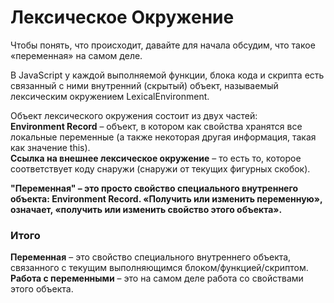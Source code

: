 <h1>Лексическое Окружение</h1>
Чтобы понять, что происходит, давайте для начала обсудим, что такое «переменная» на самом деле.

В JavaScript у каждой выполняемой функции, блока кода и скрипта есть связанный с ними внутренний (скрытый) объект, называемый лексическим окружением LexicalEnvironment.

Объект лексического окружения состоит из двух частей:<br>
<b>Environment Record</b> – объект, в котором как свойства хранятся все локальные переменные (а также некоторая другая информация, такая как значение this). <br>
<b>Ссылка на внешнее лексическое окружение</b> – то есть то, которое соответствует коду снаружи (снаружи от текущих фигурных скобок).

<b>"Переменная" – это просто свойство специального внутреннего объекта: Environment Record. «Получить или изменить переменную», означает, «получить или изменить свойство этого объекта».</b>
<h3>Итого</h3>
<b>Переменная</b> – это свойство специального внутреннего объекта, связанного с текущим выполняющимся блоком/функцией/скриптом.<br>
<b>Работа с переменными</b> – это на самом деле работа со свойствами этого объекта.
